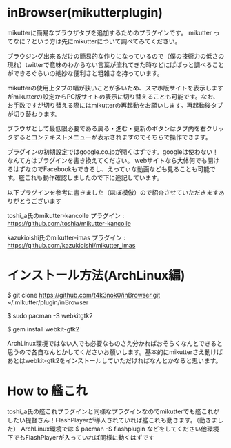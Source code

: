 # inBrowser(mikutterplugin)
mikutterに簡易なブラウザタブを追加するためのプラグインです。
mikutter ってなに？という方は先にmikutterについて調べてみてください。

ブラウジング出来るだけの簡易的な作りになっているので（僕の技術力の低さの現れ）twitterで意味のわからない言葉が流れてきた時などにぱぱっと調べることができるぐらいの絶妙な便利さと粗雑さを持っています。

mikutterの使用上タブの幅が狭いことが多いため、スマホ版サイトを表示しますがmikutterの設定からPC版サイトの表示に切り替えることも可能です。なお、お手数ですが切り替える際にはmikutterの再起動をお願いします。再起動後タブが切り替わります。

ブラウザとして最低限必要である戻る・進む・更新のボタンはタブ内を右クリックするとコンテキストメニューが表示されますのでそちらで操作できます。

プラグインの初期設定ではgoogle.co.jpが開くはずです。googleは使わない！なんて方はプラグインを書き換えてください。
 webサイトなら大体何でも開けるはずなのでFacebookもできるし、えってぃな動画なども見ることも可能です。艦これも動作確認しましたので下に追記しています。

以下プラグインを参考に書きました（ほぼ模倣）ので紹介させていただきますありがとうございます

toshi_a氏のmikutter-kancolle プラグイン : https://github.com/toshia/mikutter-kancolle

kazukioishi氏のmikutter-imas プラグイン : https://github.com/kazukioishi/mikutter_imas


#  インストール方法(ArchLinux編)
$ git clone https://github.com/t4k3nok0/inBrowser.git ~/.mikutter/plugin/inBrowser

$ sudo pacman -S webkitgtk2

$ gem install webkit-gtk2

ArchLinux環境ではない人でも必要なものさえ分かればおそらくなんとできると思うので各自なんとかしてくださいお願いします。基本的にmikutterさえ動けばあとはwebkit-gtk2をインストールしていただければなんとかなると思います。

# How to 艦これ
toshi_a氏の艦これプラグインと同様なプラグインなのでmikutterでも艦これがしたい提督さん！FlashPlayerが導入されていれば艦これも動きます。（動きました）
ArchLinux環境では
$ pacman -S flashplugin
などをしてください他環境下でもFlashPlayerが入っていれば同様に動くはずです
